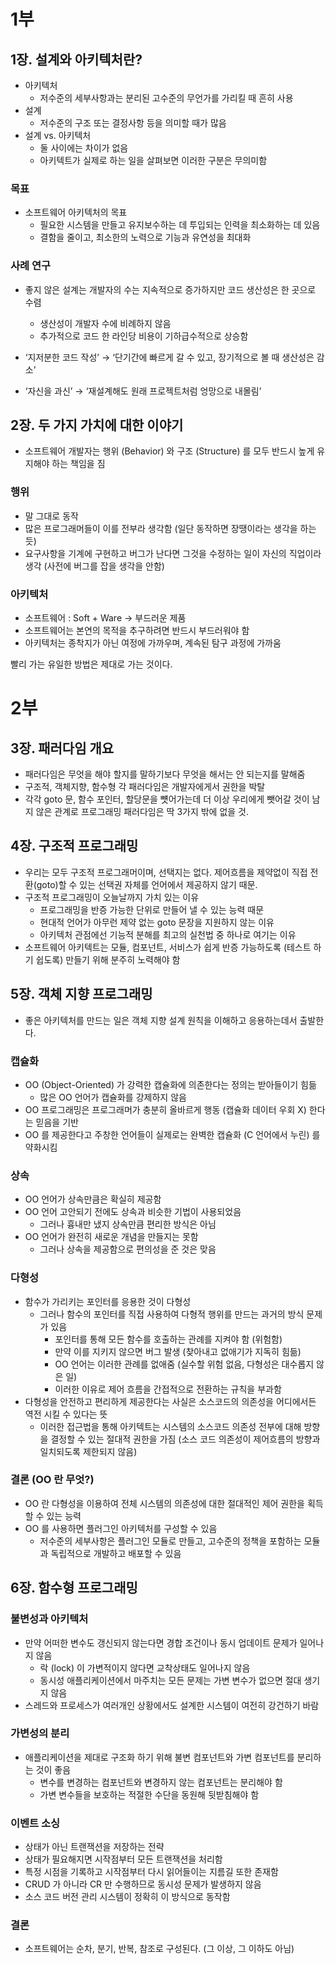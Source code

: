 # 1부

## 1장. 설계와 아키텍처란?

- 아키텍처
    - 저수준의 세부사항과는 분리된 고수준의 무언가를 가리킬 때 흔히 사용
- 설계
    - 저수준의 구조 또는 결정사항 등을 의미할 때가 많음
- 설계 vs. 아키텍처
    - 둘 사이에는 차이가 없음
    - 아키텍트가 실제로 하는 일을 살펴보면 이러한 구분은 무의미함

### 목표

- 소프트웨어 아키텍처의 목표
    - 필요한 시스템을 만들고 유지보수하는 데 투입되는 인력을 최소화하는 데 있음
    - 결함을 줄이고, 최소한의 노력으로 기능과 유연성을 최대화

### 사례 연구

- 좋지 않은 설계는 개발자의 수는 지속적으로 증가하지만 코드 생산성은 한 곳으로 수렴
    - 생산성이 개발자 수에 비례하지 않음
    - 추가적으로 코드 한 라인당 비용이 기하급수적으로 상승함

- ‘지저분한 코드 작성’ → ‘단기간에 빠르게 갈 수 있고, 장기적으로 볼 때 생산성은 감소’
- ‘자신을 과신’ → ‘재설계해도 원래 프로젝트처럼 엉망으로 내몰림’

## 2장. 두 가지 가치에 대한 이야기

- 소프트웨어 개발자는 행위 (Behavior) 와 구조 (Structure) 를 모두 반드시 높게 유지해야 하는 책임을 짐

### 행위

- 말 그대로 동작
- 많은 프로그래머들이 이를 전부라 생각함 (일단 동작하면 장땡이라는 생각을 하는 듯)
- 요구사항을 기계에 구현하고 버그가 난다면 그것을 수정하는 일이 자신의 직업이라 생각 (사전에 버그를 잡을 생각을 안함)

### 아키텍처

- 소프트웨어 : Soft + Ware → 부드러운 제품
- 소프트웨어는 본연의 목적을 추구하려면 반드시 부드러워야 함
- 아키텍처는 종착지가 아닌 여정에 가까우며, 계속된 탐구 과정에 가까움

빨리 가는 유일한 방법은 제대로 가는 것이다.

# 2부

## 3장. 패러다임 개요

- 패러다임은 무엇을 해야 할지를 말하기보다 무엇을 해서는 안 되는지를 말해줌
- 구조적, 객체지향, 함수형 각 패러다임은 개발자에게서 권한을 박탈
- 각각 goto 문, 함수 포인터, 할당문을 뻇어가는데 더 이상 우리에게 뺏어갈 것이 남지 않은 관계로 프로그래밍 패러다임은 딱 3가지 밖에 없을 것.

## 4장. 구조적 프로그래밍

- 우리는 모두 구조적 프로그래머이며, 선택지는 없다. 제어흐름을 제약없이 직접 전환(goto)할 수 있는 선택권 자체를 언어에서 제공하지 않기 때문.
- 구조적 프로그래밍이 오늘날까지 가치 있는 이유
    - 프로그래밍을 반증 가능한 단위로 만들어 낼 수 있는 능력 때문
    - 현대적 언어가 아무런 제약 없는 goto 문장을 지원하지 않는 이유
    - 아키텍처 관점에선 기능적 분해를 최고의 실천법 중 하나로 여기는 이유
- 소프트웨어 아키텍트는 모듈, 컴포넌트, 서비스가 쉽게 반증 가능하도록 (테스트 하기 쉽도록) 만들기 위해 분주히 노력해야 함

## 5장. 객체 지향 프로그래밍

- 좋은 아키텍처를 만드는 일은 객체 지향 설계 원칙을 이해하고 응용하는데서 출발한다.

### 캡슐화

- OO (Object-Oriented) 가 강력한 캡슐화에 의존한다는 정의는 받아들이기 힘듦
    - 많은 OO 언어가 캡슐화를 강제하지 않음
- OO  프로그래밍은 프로그래머가 충분히 올바르게 행동 (캡슐화 데이터 우회 X) 한다는 믿음을 기반
- OO 를 제공한다고 주창한 언어들이 실제로는 완벽한 캡슐화 (C 언어에서 누린) 를 약화시킴

### 상속

- OO 언어가 상속만큼은 확실히 제공함
- OO 언어 고안되기 전에도 상속과 비슷한 기법이 사용되었음
    - 그러나 흉내만 냈지 상속만큼 편리한 방식은 아님
- OO 언어가 완전히 새로운 개념을 만들지는 못함
    - 그러나 상속을 제공함으로 편의성을 준 것은 맞음

### 다형성

- 함수가 가리키는 포인터를 응용한 것이 다형성
    - 그러나 함수의 포인터를 직접 사용하여 다형적 행위를 만드는 과거의 방식 문제가 있음
        - 포인터를 통해 모든 함수를 호출하는 관례를 지켜야 함 (위험함)
        - 만약 이를 지키지 않으면 버그 발생 (찾아내고 없애기가 지독히 힘듦)
        - OO 언어는 이러한 관례를 없애줌 (실수할 위험 없음, 다형성은 대수롭지 않은 일)
        - 이러한 이유로 제어 흐름을 간접적으로 전환하는 규칙을 부과함
- 다형성을 안전하고 편리하게 제공한다는 사실은 소스코드의 의존성을 어디에서든 역전 시킬 수 있다는 뜻
    - 이러한 접근법을 통해 아키텍트는 시스템의 소스코드 의존성 전부에 대해 방향을 결정할 수 있는 절대적 권한을 가짐 (소스 코드 의존성이 제어흐름의 방향과 일치되도록 제한되지 않음)

### 결론 (OO 란 무엇?)

- OO 란 다형성을 이용하여 전체 시스템의 의존성에 대한 절대적인 제어 권한을 획득할 수 있는 능력
- OO 를 사용하면 플러그인 아키텍처를 구성할 수 있음
    - 저수준의 세부사항은 플러그인 모듈로 만들고, 고수준의 정책을 포함하는 모듈과 독립적으로 개발하고 배포할 수 있음

## 6장. 함수형 프로그래밍

### 불변성과 아키텍처

- 만약 어떠한 변수도 갱신되지 않는다면 경합 조건이나 동시 업데이트 문제가 일어나지 않음
    - 락 (lock) 이 가변적이지 않다면 교착상태도 일어나지 않음
    - 동시성 애플리케이션에서 마주치는 모든 문제는 가변 변수가 없으면 절대 생기지 않음
- 스레드와 프로세스가 여러개인 상황에서도 설계한 시스템이 여전히 강건하기 바람

### 가변성의 분리

- 애플리케이션을 제대로 구조화 하기 위해 불변 컴포넌트와 가변 컴포넌트를 분리하는 것이 좋음
    - 변수를 변경하는 컴포넌트와 변경하지 않는 컴포넌트는 분리해야 함
    - 가변 변수들을 보호하는 적절한 수단을 동원해 뒷받침해야 함

### 이벤트 소싱

- 상태가 아닌 트랜잭션을 저장하는 전략
- 상태가 필요해지면 시작점부터 모든 트랜잭션을 처리함
- 특정 시점을 기록하고 시작점부터 다시 읽어들이는 지름길 또한 존재함
- CRUD 가 아니라 CR 만 수행하므로 동시성 문제가 발생하지 않음
- 소스 코드 버전 관리 시스템이 정확히 이 방식으로 동작함

### 결론

- 소프트웨어는 순차, 분기, 반복, 참조로 구성된다. (그 이상, 그 이하도 아님)
